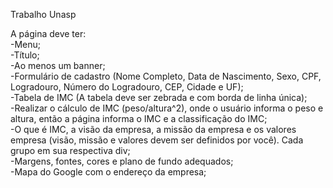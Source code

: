 Trabalho Unasp 

A página deve ter:<br>
-Menu;<br>
-Título;<br>
-Ao menos um banner;<br>
-Formulário de cadastro (Nome Completo, Data de Nascimento, Sexo, CPF, Logradouro, Número do Logradouro, CEP, Cidade e UF);<br>
-Tabela de IMC (A tabela deve ser zebrada e com borda de linha única);<br>
-Realizar o cálculo de IMC (peso/altura^2), onde o usuário informa o peso e altura, então a página informa o IMC e a classificação do IMC;<br>
-O que é IMC, a visão da empresa, a missão da empresa e os valores empresa (visão, missão e valores devem ser definidos por você). Cada grupo em sua respectiva div;<br>
-Margens, fontes, cores e plano de fundo adequados;<br>
-Mapa do Google com o endereço da empresa;

